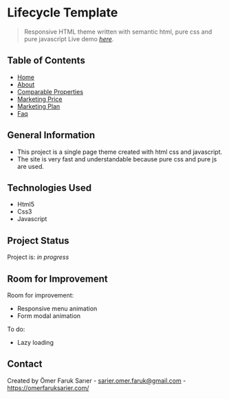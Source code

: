 # Lifecycle Template
> Responsive HTML theme written with semantic html, pure css and pure javascript
> Live demo [_here_](https://project.pinek.online/).

## Table of Contents
* [Home](https://project.pinek.online/#home_page)
* [About](https://project.pinek.online/#property_page)
* [Comparable Properties](#comparable_property_page)
* [Marketing Price](https://project.pinek.online/#comparable_property_page)
* [Marketing Plan](https://project.pinek.online/#comparable_property_page)
* [Faq](https://project.pinek.online/#question_page)
<!-- * [License](#license) -->

## General Information
- This project is a single page theme created with html css and javascript.
- The site is very fast and understandable because pure css and pure js are used.

## Technologies Used
- Html5
- Css3
- Javascript


## Project Status
Project is: _in progress_

## Room for Improvement

Room for improvement:
- Responsive menu animation
- Form modal animation

To do:
- Lazy loading


## Contact
Created by Ömer Faruk Sarıer - sarier.omer.faruk@gmail.com -https://omerfaruksarier.com/
